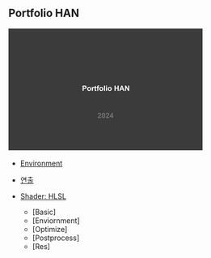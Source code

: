 ## Portfolio HAN
![image](./images/PortfolioHAN_2024_000_resize.jpg)

- [Environment](https://github.com/initst/PortfolioHAN_2024/blob/main/Env/Env_index.md)

- [연출](https://github.com/initst/PortfolioHAN_2024/blob/main/Directing/Directing.md)

- [Shader: HLSL](https://github.com/initst/PortfolioHAN_2024/blob/main/Shader/Shader_Index.md)
  - [Basic]
  - [Enviornment]
  - [Optimize]
  - [Postprocess]
  - [Res]
